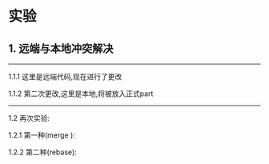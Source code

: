# 实验
## 1. 远端与本地冲突解决
 ***
1.1.1 这里是远端代码,现在进行了更改

1.1.2 第二次更改,这里是本地,将被放入正式part

 ***
1.2 再次实验:

1.2.1 第一种(merge ):

1.2.2 第二种(rebase):